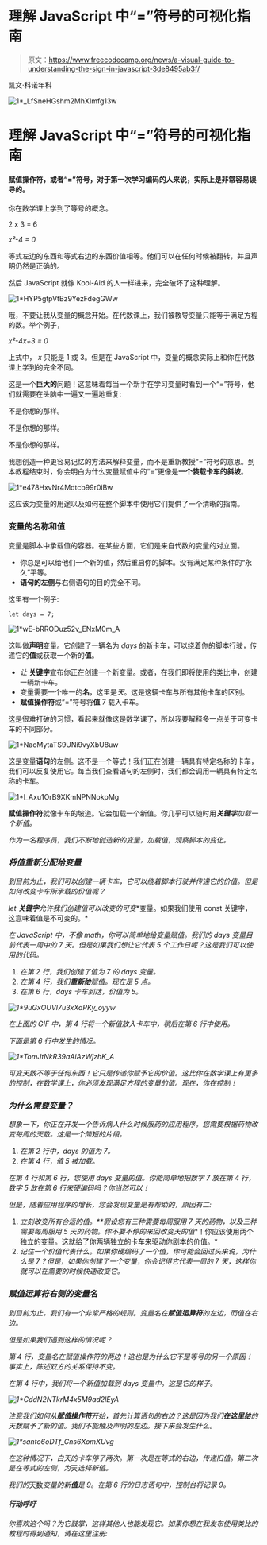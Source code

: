 # 理解 JavaScript 中“=”符号的可视化指南

> 原文：<https://www.freecodecamp.org/news/a-visual-guide-to-understanding-the-sign-in-javascript-3de8495ab3f/>

凯文·科诺年科

![1*_LfSneHGshm2MhXImfg13w](img/93f3c8e18af2238e7985310572bec54c.png)

# 理解 JavaScript 中“=”符号的可视化指南

#### 赋值操作符，或者“=”符号，对于第一次学习编码的人来说，实际上是非常容易误导的。

你在数学课上学到了等号的概念。

2 x 3 = 6

*x²-4 = 0*

等式左边的东西和等式右边的东西价值相等。他们可以在任何时候被翻转，并且声明仍然是正确的。

然后 JavaScript 就像 Kool-Aid 的人一样进来，完全破坏了这种理解。

![1*HYP5gtpVtBz9YezFdegGWw](img/2901eeabe27caab68dc95925a502e07f.png)

哦，不要让我从变量的概念开始。在代数课上，我们被教导变量只能等于满足方程的数。举个例子，

*x²-4x+3 = 0*

上式中， *x* 只能是 1 或 3。但是在 JavaScript 中，变量的概念实际上和你在代数课上学到的完全不同。

这是一个**巨大的**问题！这意味着每当一个新手在学习变量时看到一个“=”符号，他们就需要在头脑中一遍又一遍地重复:

不是你想的那样。

不是你想的那样。

不是你想的那样。

我想创造一种更容易记忆的方法来解释变量，而不是重新教授“=”符号的意思。到本教程结束时，你会明白为什么变量赋值中的“=”更像是**一个装载卡车的斜坡**。

![1*e478HxvNr4Mdtcb99r0iBw](img/7f8f4e83056a6bda884645e383325989.png)

这应该为变量的用途以及如何在整个脚本中使用它们提供了一个清晰的指南。

### 变量的名称和值

变量是脚本中承载值的容器。在某些方面，它们是来自代数的变量的对立面。

*   你总是可以给他们一个新的值，然后重启你的脚本。没有满足某种条件的“永久”平等。
*   **语句的左侧**与右侧语句的目的完全不同。

这里有一个例子:

```
let days = 7;
```

![1*wE-bRRODuz52v_ENxM0m_A](img/e0a67eec41cf84eea7568182b9bb2526.png)

这叫做**声明**变量。它创建了一辆名为 *days* 的新卡车，可以绕着你的脚本行驶，传递它的**值**或获取一个新的**值**。

*   *让* **关键字**宣布你正在创建一个新变量。或者，在我们即将使用的类比中，创建一辆新卡车。
*   变量需要一个唯一的**名**，这里是*天*。这是这辆卡车与所有其他卡车的区别。
*   **赋值操作符**或“=”符号将**值** 7 载入卡车。

这是很难打破的习惯，看起来就像这是数学课了，所以我要解释多一点关于可变卡车的不同部分。

![1*NaoMytaTS9UNi9vyXbU8uw](img/005fe1fb9434d68a3b670eb55852d8e3.png)

这是变量**语句**的左侧。这不是一个等式！我们正在创建一辆具有特定名称的卡车，我们可以反复使用它。每当我们查看语句的左侧时，我们都会调用一辆具有特定名称的卡车。

![1*I_Axu1OrB9XKmNPNNokpMg](img/39cae5fcdfde564586e9cb8062df19d7.png)

**赋值操作符**就像卡车的坡道。它会加载一个新值。你几乎可以随时用***关键字**加载一个新值。*

*作为一名程序员，我们不断地创造新的变量，加载值，观察脚本的变化。*

### *将值重新分配给变量*

*到目前为止，我们可以创建一辆卡车，它可以绕着脚本行驶并传递它的价值。但是如何改变卡车所承载的价值呢？*

**let* **关键字**允许我们创建值可以改变的**可变**变量。如果我们使用 const 关键字，这意味着值是不可变的。*

*在 JavaScript 中，不像 math，你可以简单地给变量赋值。我们的 days 变量目前代表一周中的 7 天。但是如果我们想让它代表 5 个工作日呢？这是我们可以使用的代码。*

1.  *在第 2 行，我们创建了值为 7 的 *days* 变量。*
2.  *在第 4 行，我们**重新给**赋值。现在是 5 点。*
3.  *在第 6 行，days 卡车到达，价值为 5。*

*![1*9uGxOUVl7u3xXaPKy_oyyw](img/056610dda7055f004a5e9d4826d36cfc.png)*

*在上面的 GIF 中，第 4 行将一个新值放入卡车中，稍后在第 6 行中使用。*

*下面是第 6 行中发生的情况。*

*![1*TomJtNkR39aAiAzWjzhK_A](img/3fd71e7699322509a300130b774726c4.png)*

*可变天数不等于任何东西！它只是传递你赋予它的价值。这比你在数学课上有更多的控制，在数学课上，你必须发现满足方程的变量的值。现在，你在控制！*

### *为什么需要变量？*

*想象一下，你正在开发一个告诉病人什么时候服药的应用程序。您需要根据药物改变每周的天数。这是一个简短的片段。*

1.  *在第 2 行中，days 的值为 7。*
2.  *在第 4 行，值 5 被加载。*

*在第 4 行和第 6 行，您使用 days 变量的值。你能简单地把数字 7 放在第 4 行，数字 5 放在第 6 行来硬编码吗？你当然可以！*

*但是，随着应用程序的增长，您会发现变量是有帮助的，原因有二:*

1.  ***立刻改变所有合适的值。**假设您有三种需要每周服用 7 天的药物，以及三种需要每周服用 5 天的药物。你不要不停的来回改变*天*的**值**！你应该使用两个独立的变量。这就给了你两辆独立的卡车来驱动你剧本的价值。*
2.  *记住一个价值代表什么。如果你硬编码了一个值，你可能会回过头来说，为什么是 7？但是，如果你创建了一个变量，你会记得它代表一周的 7 天，这样你就可以在需要的时候快速改变它。*

### *赋值运算符右侧的变量名*

*到目前为止，我们有一个非常严格的规则。变量名在**赋值运算符**的左边，而值在右边。*

*但是如果我们遇到这样的情况呢？*

*第 4 行，变量名在赋值操作符的两边！这也是为什么它不是等号的另一个原因！事实上，陈述双方的关系保持不变。*

*在第 4 行中，我们将一个新值加载到 *days* 变量中。这是它的样子。*

*![1*CddN2NTkrM4x5M9ad2lEyA](img/07adace81ac4bddc2d94a56cb7afc2df.png)*

*注意我们如何从**赋值操作符**开始，首先计算语句的右边？这是因为我们**在这里给**的天数赋予了新的值。我们不能触及声明的左边。接下来会发生什么。*

*![1*santo6oDTf_Cns6XomXUvg](img/866e0c8c32e89313bcc55ea39206f4e8.png)*

*在这种情况下，白天的卡车停了两次。第一次是在等式的右边，传递旧值。第二次是在等式的左侧，为*天*选择新值。*

*我们的*天数*变量的新**值**是 9。在第 6 行的日志语句中，控制台将记录 9。*

#### *行动呼吁*

*你喜欢这个吗？为它鼓掌，这样其他人也能发现它。如果你想在我发布使用类比的教程时得到通知，请在这里注册:*